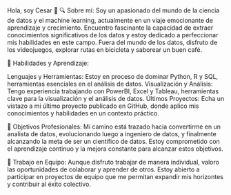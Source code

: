 Hola, soy Cesar 👋
🔍 Sobre mí:
Soy un apasionado del mundo de la ciencia de datos y el machine learning, actualmente en un viaje emocionante de aprendizaje y crecimiento. Encuentro fascinante la capacidad de extraer conocimientos significativos de los datos y estoy dedicado a perfeccionar mis habilidades en este campo. Fuera del mundo de los datos, disfruto de los videojuegos, explorar rutas en bicicleta y saborear un buen café.

🧠 Habilidades y Aprendizaje:

Lenguajes y Herramientas: Estoy en proceso de dominar Python, R y SQL, herramientas esenciales en el análisis de datos.
Visualización y Análisis: Tengo experiencia trabajando con PowerBI, Excel y Tableau, herramientas clave para la visualización y el análisis de datos.
Últimos Proyectos: Echa un vistazo a mi último proyecto publicado en GitHub, donde aplico mis conocimientos y habilidades en un contexto práctico.

🌱 Objetivos Profesionales:
Mi camino está trazado hacia convertirme en un analista de datos, evolucionando luego a ingeniero de datos, y finalmente alcanzando la meta de ser un científico de datos. Estoy comprometido con el aprendizaje continuo y la mejora constante para alcanzar estos objetivos.

👥 Trabajo en Equipo:
Aunque disfruto trabajar de manera individual, valoro las oportunidades de colaborar y aprender de otros. Estoy abierto a participar en proyectos de equipo que me permitan expandir mis horizontes y contribuir al éxito colectivo.
